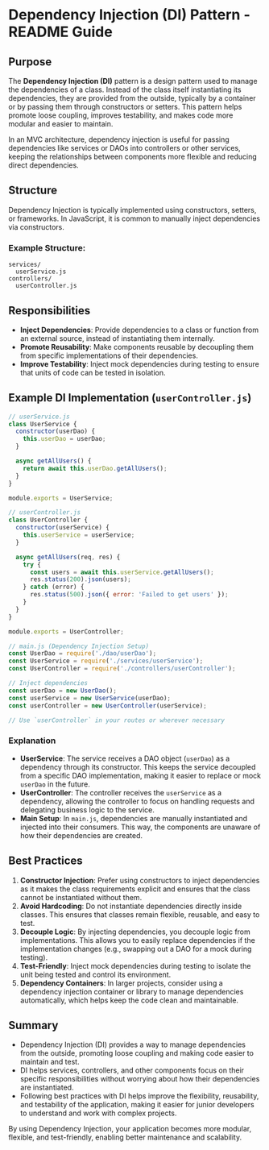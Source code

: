 # Dependency Injection (DI) Pattern - README Guide

## Purpose
The **Dependency Injection (DI)** pattern is a design pattern used to manage the dependencies of a class. Instead of the class itself instantiating its dependencies, they are provided from the outside, typically by a container or by passing them through constructors or setters. This pattern helps promote loose coupling, improves testability, and makes code more modular and easier to maintain.

In an MVC architecture, dependency injection is useful for passing dependencies like services or DAOs into controllers or other services, keeping the relationships between components more flexible and reducing direct dependencies.

## Structure
Dependency Injection is typically implemented using constructors, setters, or frameworks. In JavaScript, it is common to manually inject dependencies via constructors.

### Example Structure:
```
services/
  userService.js
controllers/
  userController.js
```

## Responsibilities
- **Inject Dependencies**: Provide dependencies to a class or function from an external source, instead of instantiating them internally.
- **Promote Reusability**: Make components reusable by decoupling them from specific implementations of their dependencies.
- **Improve Testability**: Inject mock dependencies during testing to ensure that units of code can be tested in isolation.

## Example DI Implementation (`userController.js`)
```js
// userService.js
class UserService {
  constructor(userDao) {
    this.userDao = userDao;
  }

  async getAllUsers() {
    return await this.userDao.getAllUsers();
  }
}

module.exports = UserService;
```

```js
// userController.js
class UserController {
  constructor(userService) {
    this.userService = userService;
  }

  async getAllUsers(req, res) {
    try {
      const users = await this.userService.getAllUsers();
      res.status(200).json(users);
    } catch (error) {
      res.status(500).json({ error: 'Failed to get users' });
    }
  }
}

module.exports = UserController;
```

```js
// main.js (Dependency Injection Setup)
const UserDao = require('./dao/userDao');
const UserService = require('./services/userService');
const UserController = require('./controllers/userController');

// Inject dependencies
const userDao = new UserDao();
const userService = new UserService(userDao);
const userController = new UserController(userService);

// Use `userController` in your routes or wherever necessary
```

### Explanation
- **UserService**: The service receives a DAO object (`userDao`) as a dependency through its constructor. This keeps the service decoupled from a specific DAO implementation, making it easier to replace or mock `userDao` in the future.
- **UserController**: The controller receives the `userService` as a dependency, allowing the controller to focus on handling requests and delegating business logic to the service.
- **Main Setup**: In `main.js`, dependencies are manually instantiated and injected into their consumers. This way, the components are unaware of how their dependencies are created.

## Best Practices
1. **Constructor Injection**: Prefer using constructors to inject dependencies as it makes the class requirements explicit and ensures that the class cannot be instantiated without them.
2. **Avoid Hardcoding**: Do not instantiate dependencies directly inside classes. This ensures that classes remain flexible, reusable, and easy to test.
3. **Decouple Logic**: By injecting dependencies, you decouple logic from implementations. This allows you to easily replace dependencies if the implementation changes (e.g., swapping out a DAO for a mock during testing).
4. **Test-Friendly**: Inject mock dependencies during testing to isolate the unit being tested and control its environment.
5. **Dependency Containers**: In larger projects, consider using a dependency injection container or library to manage dependencies automatically, which helps keep the code clean and maintainable.

## Summary
- Dependency Injection (DI) provides a way to manage dependencies from the outside, promoting loose coupling and making code easier to maintain and test.
- DI helps services, controllers, and other components focus on their specific responsibilities without worrying about how their dependencies are instantiated.
- Following best practices with DI helps improve the flexibility, reusability, and testability of the application, making it easier for junior developers to understand and work with complex projects.

By using Dependency Injection, your application becomes more modular, flexible, and test-friendly, enabling better maintenance and scalability.
